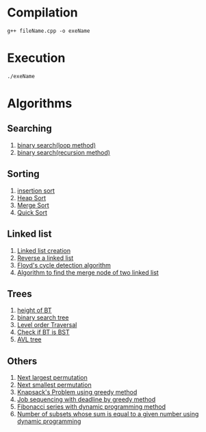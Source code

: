 
# Compilation
```
g++ fileName.cpp -o exeName
```
# Execution
```
./exeName
```
# Algorithms

## Searching

01. [binary search(loop method)](./Search/binary_search_loop.cpp)
02. [binary search(recursion method)](./Search/binary_search_recursion.cpp)

## Sorting

01. [insertion sort](./Sorting/insertion_sort.cpp)
02. [Heap Sort](./Sorting/heapSort.cpp)
03. [Merge Sort](./Sorting/mergeSort.cpp)
04. [Quick Sort](./Sorting/quickSort.cpp)

## Linked list
01. [Linked list creation](./Linked-list/linked-list-creation.cpp)
02. [Reverse a linked list](./Linked-list/reverseLinkedList.cpp)
03. [Floyd's cycle detection algorithm](./Linked-list/floyds-cycle-finding-algo.cpp)
04. [Algorithm to find the merge node of two linked list](./Linked-list/find-merge-point.cpp)

## Trees
01. [height of BT](./Trees/height_of_tree.cpp) 
02. [binary search tree](./Trees/bst.cpp)
03. [Level order Traversal](./Trees/level-order-traversal.cpp)
04. [Check if BT is BST](./Trees/checkBST.cpp)
05. [AVL tree](./Trees/AVL_tree.cpp)
 

## Others
01. [Next largest permutation](./Others/nextLargestPermutation.cpp)
02. [Next smallest permutation](./Others/nextSmallestPermutation.cpp)
03. [Knapsack's Problem using greedy method](./Others/knapsackProblem_GreedyMethod.cpp)
04. [Job sequencing with deadline by greedy method](./Others/job-sequencing-with-deadline-greedy.cpp)
05. [Fibonacci series with dynamic programming method](./Others/fibonacci_with_DP.cpp)
06. [Number of subsets whose sum is equal to a given number using dynamic programming](./Others/subset_sum_count.cpp)

